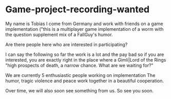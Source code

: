 # Game-project-recording-wanted

My name is Tobias I come from Germany and work with friends on a game implementation ("this is a multiplayer game implementation of a worm with the question supplement mix of a FallGuy's humor.

Are there people here who are interested in participating?

I can say the following so far the work is a lot and the pay bad so if you are interested, you are exactly right in the place where a Gimli|Lord of the Rings "high prospects of death, a narrow chance. What are we waiting for?"

We are currently 5 enthusiastic people working on implementation The humor, tragic violence and peace work together in a beautiful cooperation.

Over time, we will also soon see something from us. So see you soon.
